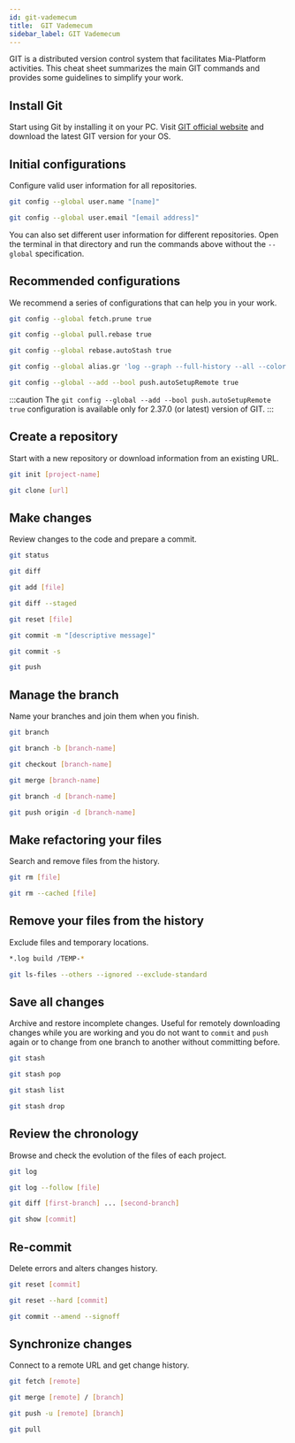 ```yaml
---
id: git-vademecum
title:  GIT Vademecum 
sidebar_label: GIT Vademecum
---
```

GIT is a distributed version control system that facilitates Mia-Platform activities. This cheat sheet summarizes the main GIT commands and provides some guidelines to simplify your work.

## Install Git

Start using Git by installing it on your PC. Visit [GIT official website](https://git-scm.com/downloads) and download the latest GIT version for your OS.

## Initial configurations

Configure valid user information for all repositories.

```bash title="Set the username (name.surname) you want to show on your commits."
git config --global user.name "[name]"
```

```bash title="Set up the business email you want to show on your commits."
git config --global user.email "[email address]"
```

You can also set different user information for different repositories. Open the terminal in that directory and run the commands above without the `--global` specification.

## Recommended configurations

We recommend a series of configurations that can help you in your work.

```bash title="Set fetch.prune as active to keep branches aligned remotely with your local branches."
git config --global fetch.prune true
```

```bash title="Set the automatic rebase to the pull. It allows you to avoid unnecessary merge on a branch if more than one person is working on the same branch."
git config --global pull.rebase true
```

```bash title="Combined with the previous configuration, autostash allows you to perform a pull even with unscheduled modifications."
git config --global rebase.autoStash true
```

```bash title="Color your GIT for a better view of the history."
git config --global alias.gr 'log --graph --full-history --all --color --tags --decorate --pretty=format:"%x1b[31m%h%x09%x1b[32m%d%x1b[0m%x20%s %x1b[33m%aN <%ae>%x1b[0m (%aI)"'
```

```bash title="Push local branches to remote repository without having to run --set-upstream origin"
git config --global --add --bool push.autoSetupRemote true
```

:::caution
The `git config --global --add --bool push.autoSetupRemote true` configuration is available only for 2.37.0 (or latest) version of GIT.
:::

## Create a repository

Start with a new repository or download information from an existing URL.

```bash title="Create a new local repository with its specific name."
git init [project-name]
```

```bash title="Download a project and its entire chronology from a URL."
git clone [url]
```

## Make changes

Review changes to the code and prepare a commit.

```bash title="List all files, new or modified, to be committed."
git status
```


```bash title="Shows the differences between the files that were added and not ignored in the staging area."
git diff
```

```bash title="Add new files and prepare them for the commit."
git add [file]
```

```bash title="Show differences between staged files and last modification."
git diff --staged
```

```bash title"Remove a file from the staging area, but keep the changes."
git reset [file]
```

```bash title="Add the file to the local repository header."
git commit -m "[descriptive message]"
```

```bash title="Signoff the commit with your user information. A message is required."
git commit -s
```

```bash title="Upload all local branches to the remote repository."
git push
```

## Manage the branch

Name your branches and join them when you finish.

```bash title="Lists all branches in the current repository."
git branch
```

```bash title="Create a new branch."
git branch -b [branch-name]
```

```bash title="Switch to the specified branch and update the current directory."
git checkout [branch-name]
```

```bash title="Merge the history of [branch-name] branch into the current one."
git merge [branch-name]
```

```bash title="Delete the specified branch only if it has been merged to master."
git branch -d [branch-name]
```

```bash title="Delete the specified remote branch."
git push origin -d [branch-name]
```

## Make refactoring your files

Search and remove files from the history.

```bash title="Remove a file from the directory and prepare for permanent deletion."
git rm [file]
```

```bash title="Delete the file from GIT, but keep the local file."
git rm --cached [file]
```

## Remove your files from the history

Exclude files and temporary locations.

```bash title="A text file called .gitignore prevents accidental versioning of files or directories according to a specified pattern."
*.log build /TEMP-*
```

```bash title="List all files ignored in this project."
git ls-files --others --ignored --exclude-standard
```

## Save all changes

Archive and restore incomplete changes. Useful for remotely downloading changes while you are working and you do not want to `commit` and `push` again or to change from one branch to another without committing before.

```bash title="Temporarily store all changed files."
git stash
```

```bash title="Restore all files placed in stash from the stash archive. In this way you can merge with the changes downloaded remotely with the pull."
git stash pop
```

```bash title="List the edited files stored in stash."
git stash list
```

```bash title="Delete files stored in stash."
git stash drop
```

## Review the chronology

Browse and check the evolution of the files of each project.

```bash title="View the commit history of the current branch."
git log
```

```bash title="View the history of a file, including changes."
git log --follow [file]
```

```bash title="Show the difference between two branches."
git diff [first-branch] ... [second-branch]
```

```bash title="Show metadata and changes made for a specific commit."
git show [commit]
```

## Re-commit

Delete errors and alters changes history.

```bash title="Delete all commits made after [commit], preserving local changes."
git reset [commit]
```

```bash title="Delete all history and changes until the specified commit."
git reset --hard [commit]
```

```bash title="Add signoff to an unsigned commit."
git commit --amend --signoff
```

## Synchronize changes

Connect to a remote URL and get change history.

```bash title="Download the change history from the remote repository."
git fetch [remote]
```

```bash title="Join the remote branch with the local branch."
git merge [remote] / [branch]
```

```bash title="Upload all changes to the local branch on the remote repository."
git push -u [remote] [branch]
```

```bash title="Update your local repository with the online repository."
git pull
```
